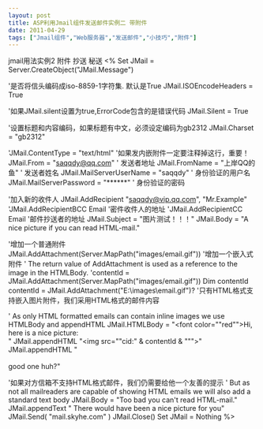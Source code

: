 ```yaml
---
layout: post
title: ASP利用Jmail组件发送邮件实例二 带附件		
date: 2011-04-29
tags: ["Jmail组件","Web服务器","发送邮件","小技巧","附件"]
---
```


jmail用法实例2 附件 抄送 秘送
<%
Set JMail = Server.CreateObject("JMail.Message")

'是否将信头编码成iso-8859-1字符集. 默认是True
JMail.ISOEncodeHeaders = True

'如果JMail.silent设置为true,ErrorCode包含的是错误代码
JMail.Silent = True

'设置标题和内容编码，如果标题有中文，必须设定编码为gb2312
JMail.Charset = "gb2312"

'JMail.ContentType = "text/html" '如果发内嵌附件一定要注释掉这行，重要！
JMail.From = "saqqdy@qq.com" ' 发送者地址
JMail.FromName = "上岸QQ的鱼" ' 发送者姓名
JMail.MailServerUserName = "saqqdy" ' 身份验证的用户名
JMail.MailServerPassword = "******" ' 身份验证的密码

'加入新的收件人
JMail.AddRecipient "saqqdy@vip.qq.com", "Mr.Example"
'JMail.AddRecipientBCC Email '密件收件人的地址
'JMail.AddRecipientCC Email '邮件抄送者的地址
JMail.Subject = "图片测试！！！"
JMail.Body = "A nice picture if you can read HTML-mail."

'增加一个普通附件
JMail.AddAttachment(Server.MapPath("images/email.gif"))
'增加一个嵌入式附件
' The return value of AddAttachment is used as a reference to the image in the HTMLBody.
'contentId = JMail.AddAttachment(Server.MapPath("images/email.gif"))
Dim contentId
contentId = JMail.AddAttachment("E:\images\email.gif")? '只有HTML格式支持嵌入图片附件，我们采用HTML格式的邮件内容

' As only HTML formatted emails can contain inline images we use HTMLBody and appendHTML
JMail.HTMLBody = "<html><body><font color=""red"">Hi, here is a nice picture:</font><br>"
JMail.appendHTML "<img src=""cid:" & contentId & """>"
JMail.appendHTML "<br><br> good one huh?</body></html>"

'如果对方信箱不支持HTML格式邮件，我们仍需要给他一个友善的提示
' But as not all mailreaders are capable of showing HTML emails we will also add a standard text body
JMail.Body = "Too bad you can't read HTML-mail."
JMail.appendText " There would have been a nice picture for you"
JMail.Send( "mail.skyhe.com" )
JMail.Close()
Set JMail = Nothing
%>		